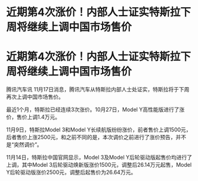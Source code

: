 # 近期第4次涨价！内部人士证实特斯拉下周将继续上调中国市场售价

# 近期第4次涨价！内部人士证实特斯拉下周将继续上调中国市场售价

腾讯汽车讯 11月17日消息，腾讯汽车从特斯拉内部人士处证实，特斯拉将于下周再次上调中国市场售价。

最近1个月，特斯拉已经连续3次涨价。10月27日，Model Y高性能版进行了涨价，售价上调1.4万元。

11月9日，特斯拉Model 3和Model
Y长续航版纷纷涨价，前者售价上调1500元，后者售价上涨2500元，和之前不同的是，本次调价之前进行了涨价预告，并不是“突然调价”。

11月14日，特斯拉中国官网显示，Model 3及Model Y后轮驱动版起售价均进行了上调，其中Model
3后轮驱动焕新版涨价1500元，调整后26.14万元起售，Model Y后轮驱动版涨价2500元，调整后起售价为26.64万元。

